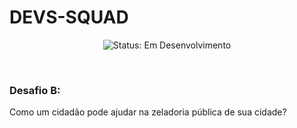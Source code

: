 # DEVS-SQUAD

<p align="center">
<img src="https://img.shields.io/badge/STATUS:-EM%20DESENVOLVIMENTO-green" alt="Status: Em Desenvolvimento"> 
</p>

<br>

### Desafio B: 
Como um cidadão pode ajudar na zeladoria pública de sua cidade?


